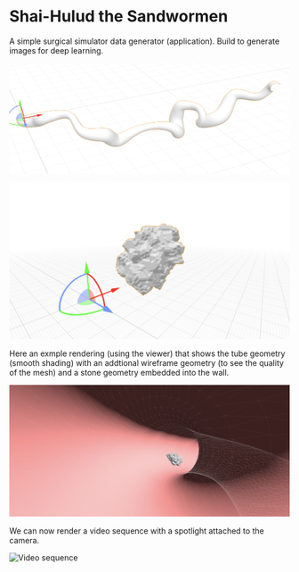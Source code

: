 # Shai-Hulud the Sandwormen

A simple surgical simulator data generator (application). Build to generate images for deep learning.

![Example generated surface](/images/WormSurface.png "Example surface")

![Example stone](/images/Stone.png "Example surface for stone structure")

Here an exmple rendering (using the viewer) that shows the tube geometry (smooth shading) with an addtional wireframe geometry (to see the quality of the mesh) and a stone geometry embedded into the wall.

![Example surface rendered with stone](/images/WormStone.png "Example combined surface and stone geometry")

We can now render a video sequence with a spotlight attached to the camera.

![Video sequence](/images/animation.gif "Video sequence with wireframe and stone")
